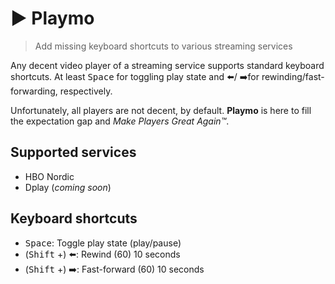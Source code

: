 # ▶️ Playmo
>Add missing keyboard shortcuts to various streaming services

Any decent video player of a streaming service supports standard keyboard shortcuts. At least <kbd>Space</kbd> for toggling play state and ⬅️/ ➡️for rewinding/fast-forwarding, respectively.

Unfortunately, all players are not decent, by default. **Playmo** is here to fill the expectation gap and _Make Players Great Again™_.

## Supported services
- HBO Nordic
- Dplay (_coming soon_)

## Keyboard shortcuts
- <kbd>Space</kbd>: Toggle play state (play/pause)
- (<kbd>Shift</kbd> +) ⬅️: Rewind (60) 10 seconds
- (<kbd>Shift</kbd> +) ➡️: Fast-forward (60) 10 seconds
